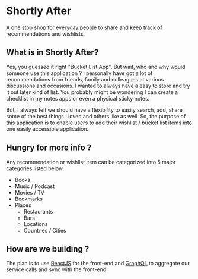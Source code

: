 # Shortly After
A one stop shop for everyday people to share and keep track of recommendations and wishlists.

## What is in Shortly After?
Yes, you guessed it right "Bucket List App". But wait, who and why would someone use this application ?
I personally have got a lot of recommendations from friends, family and colleagues at various discussions and occasions. I wanted to always have a easy to store and try it out later kind of list. You probably might be wondering I can create a checklist in my notes apps or even a physical sticky notes.

But, I always felt we should have a flexibility to easily search, add, share some of the best things I loved and others like as well.
So, the purpose of this application is to enable users to add their wishlist / bucket list items into one easily accessible application.

## Hungry for more info ?
Any recommendation or wishlist item can be categorized into 5 major categories listed below.
- Books
- Music / Podcast
- Movies / TV
- Bookmarks
- Places
	- Restaurants
	- Bars
	- Locations
	- Countries / Cities

## How are we building ?
The plan is to use [ReactJS](https://reactjs.org/) for the front-end and [GraphQL](https://graphql.org/) to aggregate our service calls and sync with the front-end.
